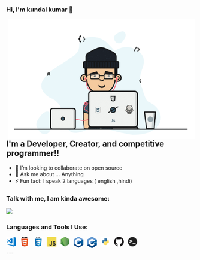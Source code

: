 <!-- @format -->

### Hi, I'm kundal kumar 👋

 <img align="right" alt="GIF" src="gif image.gif" width="500px" height="320" />

## I'm a Developer, Creator, and competitive programmer!!

- 👯 I’m looking to collaborate on open source
- 💬 Ask me about ... Anything
- ⚡ Fun fact: I speak 2 languages ( english ,hindi)

### Talk with me, I am kinda awesome:

[
<img align="left" width="22px" src="https://cdn.jsdelivr.net/npm/simple-icons@v3/icons/linkedin.svg"/>][linkedin]

<br />

### Languages and Tools I Use:

<img align="left" alt="Visual Studio Code" width="26px" src="https://raw.githubusercontent.com/github/explore/80688e429a7d4ef2fca1e82350fe8e3517d3494d/topics/visual-studio-code/visual-studio-code.png" style="margin-right: 10px;"  />
<img align="left" alt="HTML5" width="26px" src="https://raw.githubusercontent.com/github/explore/80688e429a7d4ef2fca1e82350fe8e3517d3494d/topics/html/html.png" style="margin-right: 10px;"/>
<img align="left" alt="CSS3" width="26px" src="https://raw.githubusercontent.com/github/explore/80688e429a7d4ef2fca1e82350fe8e3517d3494d/topics/css/css.png" style="margin-right: 10px;"/>
<img align="left" alt="JavaScript" width="26px" src="https://raw.githubusercontent.com/github/explore/80688e429a7d4ef2fca1e82350fe8e3517d3494d/topics/javascript/javascript.png" style="margin-right: 10px;"/>
<img align="left" alt="Node.js" width="26px" src="https://raw.githubusercontent.com/github/explore/80688e429a7d4ef2fca1e82350fe8e3517d3494d/topics/nodejs/nodejs.png" style="margin-right: 10px;"/>
<img align="left" alt="c language" width="26px" src="./images/1.svg" style="margin-right: 10px;"  />
<img align="left" alt="c++ language" width="26px" src="./images/2.svg" style="margin-right: 10px;"  />
<img align="left" alt="python" width="26px" src="https://raw.githubusercontent.com/github/explore/80688e429a7d4ef2fca1e82350fe8e3517d3494d/topics/python/python.png" style="margin-right: 10px;/>
<img align="left" id="padding" alt="Git" width="26px" src="https://raw.githubusercontent.com/github/explore/80688e429a7d4ef2fca1e82350fe8e3517d3494d/topics/git/git.png" style="margin-right: 10px;"/>
<img align="left" alt="GitHub" width="26px" src="https://raw.githubusercontent.com/github/explore/78df643247d429f6cc873026c0622819ad797942/topics/github/github.png" style="margin-right: 10px;"/>
<img align="left" alt="Terminal" width="26px" src="https://raw.githubusercontent.com/github/explore/80688e429a7d4ef2fca1e82350fe8e3517d3494d/topics/terminal/terminal.png" style="margin-right: 10px;"/>

<br />
<br />
---

[linkedin]: https://www.linkedin.com/in/kundal-kumar-796400185/
